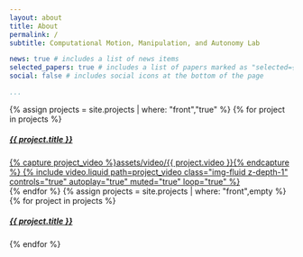```yaml
---
layout: about
title: About
permalink: /
subtitle: Computational Motion, Manipulation, and Autonomy Lab

news: true # includes a list of news items
selected_papers: true # includes a list of papers marked as "selected={true}"
social: false # includes social icons at the bottom of the page

...
```


<p>
<div class="row">
{% assign projects = site.projects | where: "front","true" %}
{% for project in projects %}
    <div class="col-sm-4 col-md-4">
    <div class="card hoverable">
    <div class="card-body">
        <a href="{{ project.url }}">
        <h5 class="card-title">{{ project.title }}</h5>
        {% capture project_video %}assets/video/{{ project.video }}{% endcapture %}
        {% include video.liquid path=project_video class="img-fluid z-depth-1" controls="true" autoplay="true" muted="true" loop="true" %}
        </a>
    </div>
    </div>
    </div>
{% endfor %}
{% assign projects = site.projects | where: "front",empty %}
{% for project in projects %}
    <div class="col-sm-4 col-md-4">
    <div class="card hoverable">
    <div class="card-body">
        <a href="{{ project.url }}">
        <h5 class="card-title">{{ project.title }}</h5>
        </a>
    </div>
    </div>
    </div>
{% endfor %}
</div>
</p>
<br/>
